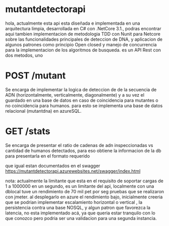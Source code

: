 # mutantdetectorapi

hola, actualmente esta api esta diseñada e implementada en una arquitectura limpia, desarrollada en C# con .NetCore 3.1., podras encontrar aqui tambien implementacion de metodologia TDD con Nunit para Netcore sobre las funcionalidades principales de deteccion de DNA, y aplicacion de algunos patrones  como principio Open closed y manejo de concurrencia para la implementacion de los algoritmos de busqueda.
es un API Rest con dos metodos, 
uno 
# POST  /mutant
Se encarga de implementar la logica de deteccion de de la secuencia de ADN (horizontalmente, verticalmente, diagonalmente) y a su vez el guardado en una base de datos en caso de coincidencia para mutantes o no coincidencia para  humanos.
para esto se implementa una base de datos relacional (mutantdna) en azureSQL.

# GET /stats
Se encarga de presentar el ratio de cadenas de adn inspeccionadas vs cantidad de humanos detectados, para eso obtiene la informacion de la db para presentarla en el formato requerido


que igual estan documentados en el swagger 
https://mutantdetectorapi.azurewebsites.net/swagger/index.html


nota: actualmente la limitante que esta en el requisito de soportar cargas de 1 a 1000000 en un segundo, es un limitante del api, localmente con una dblocal tuve  un rendimiento de 70 mil pet por seg pruebas que se realizaron con jmeter.
al desplegarlo en azure el rendimiento bajo, inicialmente creeria que se podrian implementar escalamiento horizontal o vertical , la persistencia contra una base NOSQL, y algun patron que favorezca la latencia, no esta implementado acá, ya que queria estar tranquilo con lo que conozco pero podria ser una validacion para una segunda instancia.



